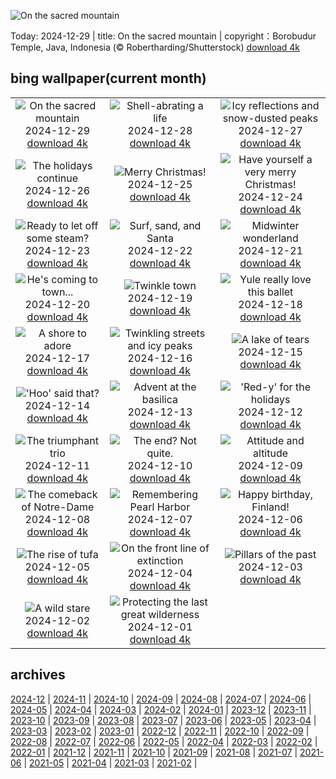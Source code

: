 ![On the sacred mountain](https://cn.bing.com/th?id=OHR.BorobudurBells_EN-US6354350828_UHD.jpg&w=1000)

Today: 2024-12-29 | title: On the sacred mountain | copyright：Borobudur Temple, Java, Indonesia (© Robertharding/Shutterstock) [download 4k](https://cn.bing.com/th?id=OHR.BorobudurBells_EN-US6354350828_UHD.jpg)

## bing wallpaper(current month)

|  |  |  |
| :----: | :----: | :----: |
| ![On the sacred mountain](https://cn.bing.com/th?id=OHR.BorobudurBells_EN-US6354350828_UHD.jpg&pid=hp&w=384&h=216&rs=1&c=4) <br/>2024-12-29 [download 4k](https://cn.bing.com/th?id=OHR.BorobudurBells_EN-US6354350828_UHD.jpg)| ![Shell-abrating a life](https://cn.bing.com/th?id=OHR.CoralTurtle_EN-US6100263163_UHD.jpg&pid=hp&w=384&h=216&rs=1&c=4) <br/>2024-12-28 [download 4k](https://cn.bing.com/th?id=OHR.CoralTurtle_EN-US6100263163_UHD.jpg)| ![Icy reflections and snow-dusted peaks](https://cn.bing.com/th?id=OHR.LakeBledSnow_EN-US5836531079_UHD.jpg&pid=hp&w=384&h=216&rs=1&c=4) <br/>2024-12-27 [download 4k](https://cn.bing.com/th?id=OHR.LakeBledSnow_EN-US5836531079_UHD.jpg)|
| ![The holidays continue](https://cn.bing.com/th?id=OHR.MouseholeXmas_EN-US1272999190_UHD.jpg&pid=hp&w=384&h=216&rs=1&c=4) <br/>2024-12-26 [download 4k](https://cn.bing.com/th?id=OHR.MouseholeXmas_EN-US1272999190_UHD.jpg)| ![Merry Christmas!](https://cn.bing.com/th?id=OHR.ReindeerTrio_EN-US1000272747_UHD.jpg&pid=hp&w=384&h=216&rs=1&c=4) <br/>2024-12-25 [download 4k](https://cn.bing.com/th?id=OHR.ReindeerTrio_EN-US1000272747_UHD.jpg)| ![Have yourself a very merry Christmas!](https://cn.bing.com/th?id=OHR.SantaSnowglobe_EN-US0704281966_UHD.jpg&pid=hp&w=384&h=216&rs=1&c=4) <br/>2024-12-24 [download 4k](https://cn.bing.com/th?id=OHR.SantaSnowglobe_EN-US0704281966_UHD.jpg)|
| ![Ready to let off some steam?](https://cn.bing.com/th?id=OHR.FestivusCranes_EN-US0396321898_UHD.jpg&pid=hp&w=384&h=216&rs=1&c=4) <br/>2024-12-23 [download 4k](https://cn.bing.com/th?id=OHR.FestivusCranes_EN-US0396321898_UHD.jpg)| ![Surf, sand, and Santa](https://cn.bing.com/th?id=OHR.CrystalPier_EN-US0086755810_UHD.jpg&pid=hp&w=384&h=216&rs=1&c=4) <br/>2024-12-22 [download 4k](https://cn.bing.com/th?id=OHR.CrystalPier_EN-US0086755810_UHD.jpg)| ![Midwinter wonderland](https://cn.bing.com/th?id=OHR.BavarianWinter_EN-US9813996975_UHD.jpg&pid=hp&w=384&h=216&rs=1&c=4) <br/>2024-12-21 [download 4k](https://cn.bing.com/th?id=OHR.BavarianWinter_EN-US9813996975_UHD.jpg)|
| ![He's coming to town...](https://cn.bing.com/th?id=OHR.SantaClausVillage_EN-US9527661842_UHD.jpg&pid=hp&w=384&h=216&rs=1&c=4) <br/>2024-12-20 [download 4k](https://cn.bing.com/th?id=OHR.SantaClausVillage_EN-US9527661842_UHD.jpg)| ![Twinkle town](https://cn.bing.com/th?id=OHR.SibiuRomania_EN-US9223739756_UHD.jpg&pid=hp&w=384&h=216&rs=1&c=4) <br/>2024-12-19 [download 4k](https://cn.bing.com/th?id=OHR.SibiuRomania_EN-US9223739756_UHD.jpg)| ![Yule really love this ballet](https://cn.bing.com/th?id=OHR.NutcrackerBallet_EN-US8927830113_UHD.jpg&pid=hp&w=384&h=216&rs=1&c=4) <br/>2024-12-18 [download 4k](https://cn.bing.com/th?id=OHR.NutcrackerBallet_EN-US8927830113_UHD.jpg)|
| ![A shore to adore](https://cn.bing.com/th?id=OHR.ReinefjordenNorway_EN-US8636083241_UHD.jpg&pid=hp&w=384&h=216&rs=1&c=4) <br/>2024-12-17 [download 4k](https://cn.bing.com/th?id=OHR.ReinefjordenNorway_EN-US8636083241_UHD.jpg)| ![Twinkling streets and icy peaks](https://cn.bing.com/th?id=OHR.SalzburgSnow_EN-US8262729220_UHD.jpg&pid=hp&w=384&h=216&rs=1&c=4) <br/>2024-12-16 [download 4k](https://cn.bing.com/th?id=OHR.SalzburgSnow_EN-US8262729220_UHD.jpg)| ![A lake of tears](https://cn.bing.com/th?id=OHR.MisurinaLake_EN-US7921587884_UHD.jpg&pid=hp&w=384&h=216&rs=1&c=4) <br/>2024-12-15 [download 4k](https://cn.bing.com/th?id=OHR.MisurinaLake_EN-US7921587884_UHD.jpg)|
| !['Hoo' said that?](https://cn.bing.com/th?id=OHR.NorthernHawkOwl_EN-US7592435350_UHD.jpg&pid=hp&w=384&h=216&rs=1&c=4) <br/>2024-12-14 [download 4k](https://cn.bing.com/th?id=OHR.NorthernHawkOwl_EN-US7592435350_UHD.jpg)| ![Advent at the basilica](https://cn.bing.com/th?id=OHR.ChristmasBudapest_EN-US0865695821_UHD.jpg&pid=hp&w=384&h=216&rs=1&c=4) <br/>2024-12-13 [download 4k](https://cn.bing.com/th?id=OHR.ChristmasBudapest_EN-US0865695821_UHD.jpg)| !['Red-y' for the holidays](https://cn.bing.com/th?id=OHR.WildPoinsettia_EN-US8728271702_UHD.jpg&pid=hp&w=384&h=216&rs=1&c=4) <br/>2024-12-12 [download 4k](https://cn.bing.com/th?id=OHR.WildPoinsettia_EN-US8728271702_UHD.jpg)|
| ![The triumphant trio](https://cn.bing.com/th?id=OHR.DolomitesSky_EN-US8624061239_UHD.jpg&pid=hp&w=384&h=216&rs=1&c=4) <br/>2024-12-11 [download 4k](https://cn.bing.com/th?id=OHR.DolomitesSky_EN-US8624061239_UHD.jpg)| ![The end? Not quite.](https://cn.bing.com/th?id=OHR.CornwallSnow_EN-US8476437458_UHD.jpg&pid=hp&w=384&h=216&rs=1&c=4) <br/>2024-12-10 [download 4k](https://cn.bing.com/th?id=OHR.CornwallSnow_EN-US8476437458_UHD.jpg)| ![Attitude and altitude](https://cn.bing.com/th?id=OHR.GuanacosChile_EN-US8209106662_UHD.jpg&pid=hp&w=384&h=216&rs=1&c=4) <br/>2024-12-09 [download 4k](https://cn.bing.com/th?id=OHR.GuanacosChile_EN-US8209106662_UHD.jpg)|
| ![The comeback of Notre-Dame](https://cn.bing.com/th?id=OHR.ReopeningNotreDame_EN-US8084146311_UHD.jpg&pid=hp&w=384&h=216&rs=1&c=4) <br/>2024-12-08 [download 4k](https://cn.bing.com/th?id=OHR.ReopeningNotreDame_EN-US8084146311_UHD.jpg)| ![Remembering Pearl Harbor](https://cn.bing.com/th?id=OHR.NewHavenBridge_EN-US7922266620_UHD.jpg&pid=hp&w=384&h=216&rs=1&c=4) <br/>2024-12-07 [download 4k](https://cn.bing.com/th?id=OHR.NewHavenBridge_EN-US7922266620_UHD.jpg)| ![Happy birthday, Finland!](https://cn.bing.com/th?id=OHR.HelsinkiDusk_EN-US7738977648_UHD.jpg&pid=hp&w=384&h=216&rs=1&c=4) <br/>2024-12-06 [download 4k](https://cn.bing.com/th?id=OHR.HelsinkiDusk_EN-US7738977648_UHD.jpg)|
| ![The rise of tufa](https://cn.bing.com/th?id=OHR.MonoTufa_EN-US7607210506_UHD.jpg&pid=hp&w=384&h=216&rs=1&c=4) <br/>2024-12-05 [download 4k](https://cn.bing.com/th?id=OHR.MonoTufa_EN-US7607210506_UHD.jpg)| ![On the front line of extinction](https://cn.bing.com/th?id=OHR.RhinosKenya_EN-US7514650014_UHD.jpg&pid=hp&w=384&h=216&rs=1&c=4) <br/>2024-12-04 [download 4k](https://cn.bing.com/th?id=OHR.RhinosKenya_EN-US7514650014_UHD.jpg)| ![Pillars of the past](https://cn.bing.com/th?id=OHR.JaipurFort_EN-US7275752190_UHD.jpg&pid=hp&w=384&h=216&rs=1&c=4) <br/>2024-12-03 [download 4k](https://cn.bing.com/th?id=OHR.JaipurFort_EN-US7275752190_UHD.jpg)|
| ![A wild stare](https://cn.bing.com/th?id=OHR.SnowMoose_EN-US6949674639_UHD.jpg&pid=hp&w=384&h=216&rs=1&c=4) <br/>2024-12-02 [download 4k](https://cn.bing.com/th?id=OHR.SnowMoose_EN-US6949674639_UHD.jpg)| ![Protecting the last great wilderness](https://cn.bing.com/th?id=OHR.IcebergsAntarctica_EN-US6829804691_UHD.jpg&pid=hp&w=384&h=216&rs=1&c=4) <br/>2024-12-01 [download 4k](https://cn.bing.com/th?id=OHR.IcebergsAntarctica_EN-US6829804691_UHD.jpg)|

## archives

[2024-12](./archives/2024-12.md) | [2024-11](./archives/2024-11.md) | [2024-10](./archives/2024-10.md) | [2024-09](./archives/2024-09.md) | [2024-08](./archives/2024-08.md) | [2024-07](./archives/2024-07.md) | [2024-06](./archives/2024-06.md) | [2024-05](./archives/2024-05.md) |
[2024-04](./archives/2024-04.md) | [2024-03](./archives/2024-03.md) | [2024-02](./archives/2024-02.md) | [2024-01](./archives/2024-01.md) | [2023-12](./archives/2023-12.md) | [2023-11](./archives/2023-11.md) | [2023-10](./archives/2023-10.md) | [2023-09](./archives/2023-09.md) |
[2023-08](./archives/2023-08.md) | [2023-07](./archives/2023-07.md) | [2023-06](./archives/2023-06.md) | [2023-05](./archives/2023-05.md) | [2023-04](./archives/2023-04.md) | [2023-03](./archives/2023-03.md) | [2023-02](./archives/2023-02.md) | [2023-01](./archives/2023-01.md) |
[2022-12](./archives/2022-12.md) | [2022-11](./archives/2022-11.md) | [2022-10](./archives/2022-10.md) | [2022-09](./archives/2022-09.md) | [2022-08](./archives/2022-08.md) | [2022-07](./archives/2022-07.md) | [2022-06](./archives/2022-06.md) | [2022-05](./archives/2022-05.md) |
[2022-04](./archives/2022-04.md) | [2022-03](./archives/2022-03.md) | [2022-02](./archives/2022-02.md) | [2022-01](./archives/2022-01.md) | [2021-12](./archives/2021-12.md) | [2021-11](./archives/2021-11.md) | [2021-10](./archives/2021-10.md) | [2021-09](./archives/2021-09.md) |
[2021-08](./archives/2021-08.md) | [2021-07](./archives/2021-07.md) | [2021-06](./archives/2021-06.md) | [2021-05](./archives/2021-05.md) | [2021-04](./archives/2021-04.md) | [2021-03](./archives/2021-03.md) | [2021-02](./archives/2021-02.md) |
